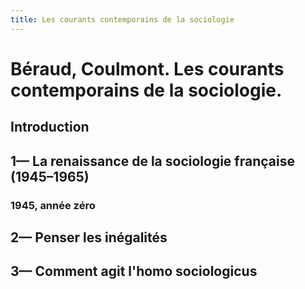 ```yaml
---
title: Les courants contemporains de la sociologie
---
```


# Béraud, Coulmont. Les courants contemporains de la sociologie.

## Introduction

## 1— La renaissance de la sociologie française (1945–1965)

### 1945, année zéro

## 2— Penser les inégalités

## 3— Comment agit l'homo sociologicus